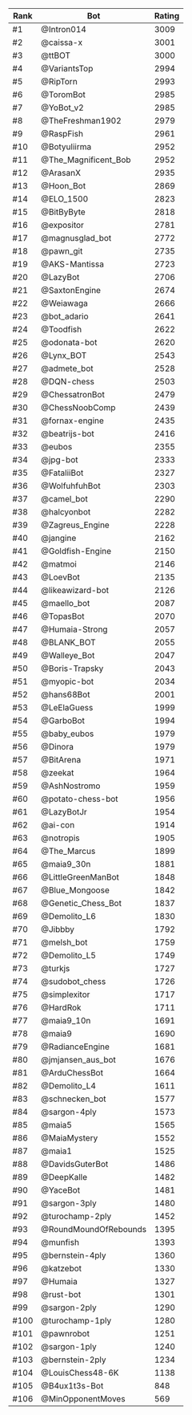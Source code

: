 Rank|Bot|Rating
---|---|---
#1|@Intron014|3009
#2|@caissa-x|3001
#3|@ttBOT|3000
#4|@VariantsTop|2994
#5|@RipTorn|2993
#6|@ToromBot|2985
#7|@YoBot_v2|2985
#8|@TheFreshman1902|2979
#9|@RaspFish|2961
#10|@Botyuliirma|2952
#11|@The_Magnificent_Bob|2952
#12|@ArasanX|2935
#13|@Hoon_Bot|2869
#14|@ELO_1500|2823
#15|@BitByByte|2818
#16|@expositor|2781
#17|@magnusglad_bot|2772
#18|@pawn_git|2735
#19|@AKS-Mantissa|2723
#20|@LazyBot|2706
#21|@SaxtonEngine|2674
#22|@Weiawaga|2666
#23|@bot_adario|2641
#24|@Toodfish|2622
#25|@odonata-bot|2620
#26|@Lynx_BOT|2543
#27|@admete_bot|2528
#28|@DQN-chess|2503
#29|@ChessatronBot|2479
#30|@ChessNoobComp|2439
#31|@fornax-engine|2435
#32|@beatrijs-bot|2416
#33|@eubos|2355
#34|@jpg-bot|2333
#35|@FataliiBot|2327
#36|@WolfuhfuhBot|2303
#37|@camel_bot|2290
#38|@halcyonbot|2282
#39|@Zagreus_Engine|2228
#40|@jangine|2162
#41|@Goldfish-Engine|2150
#42|@matmoi|2146
#43|@LoevBot|2135
#44|@likeawizard-bot|2126
#45|@maello_bot|2087
#46|@TopasBot|2070
#47|@Humaia-Strong|2057
#48|@BLANK_BOT|2055
#49|@Walleye_Bot|2047
#50|@Boris-Trapsky|2043
#51|@myopic-bot|2034
#52|@hans68Bot|2001
#53|@LeElaGuess|1999
#54|@GarboBot|1994
#55|@baby_eubos|1979
#56|@Dinora|1979
#57|@BitArena|1971
#58|@zeekat|1964
#59|@AshNostromo|1959
#60|@potato-chess-bot|1956
#61|@LazyBotJr|1954
#62|@ai-con|1914
#63|@notropis|1905
#64|@The_Marcus|1899
#65|@maia9_30n|1881
#66|@LittleGreenManBot|1848
#67|@Blue_Mongoose|1842
#68|@Genetic_Chess_Bot|1837
#69|@Demolito_L6|1830
#70|@Jibbby|1792
#71|@melsh_bot|1759
#72|@Demolito_L5|1749
#73|@turkjs|1727
#74|@sudobot_chess|1726
#75|@simplexitor|1717
#76|@HardRok|1711
#77|@maia9_10n|1691
#78|@maia9|1690
#79|@RadianceEngine|1681
#80|@jmjansen_aus_bot|1676
#81|@ArduChessBot|1664
#82|@Demolito_L4|1611
#83|@schnecken_bot|1577
#84|@sargon-4ply|1573
#85|@maia5|1565
#86|@MaiaMystery|1552
#87|@maia1|1525
#88|@DavidsGuterBot|1486
#89|@DeepKalle|1482
#90|@YaceBot|1481
#91|@sargon-3ply|1480
#92|@turochamp-2ply|1452
#93|@RoundMoundOfRebounds|1395
#94|@munfish|1393
#95|@bernstein-4ply|1360
#96|@katzebot|1330
#97|@Humaia|1327
#98|@rust-bot|1301
#99|@sargon-2ply|1290
#100|@turochamp-1ply|1280
#101|@pawnrobot|1251
#102|@sargon-1ply|1240
#103|@bernstein-2ply|1234
#104|@LouisChess48-6K|1138
#105|@B4ux1t3s-Bot|848
#106|@MinOpponentMoves|569
